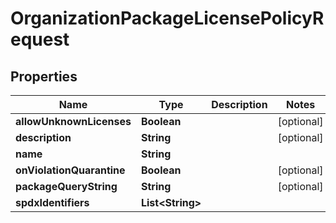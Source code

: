 
# OrganizationPackageLicensePolicyRequest

## Properties
Name | Type | Description | Notes
------------ | ------------- | ------------- | -------------
**allowUnknownLicenses** | **Boolean** |  |  [optional]
**description** | **String** |  |  [optional]
**name** | **String** |  | 
**onViolationQuarantine** | **Boolean** |  |  [optional]
**packageQueryString** | **String** |  |  [optional]
**spdxIdentifiers** | **List&lt;String&gt;** |  | 



